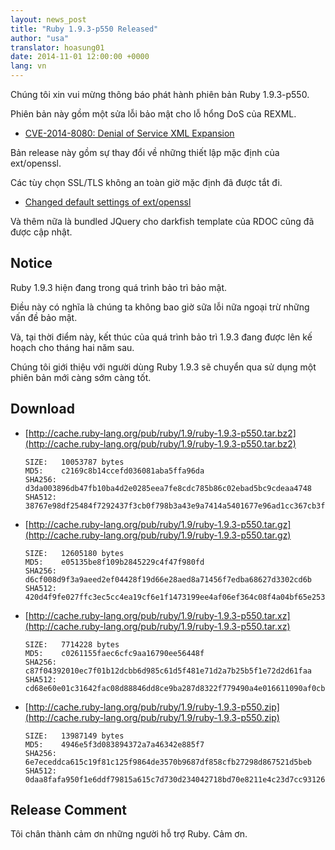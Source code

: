 ```yaml
---
layout: news_post
title: "Ruby 1.9.3-p550 Released"
author: "usa"
translator: hoasung01
date: 2014-11-01 12:00:00 +0000
lang: vn
---
```


Chúng tôi xin vui mừng thông báo phát hành phiên bản Ruby 1.9.3-p550.

Phiên bản này gồm một sửa lỗi bảo mật cho lỗ hổng DoS của REXML.

* [CVE-2014-8080: Denial of Service XML Expansion](https://www.ruby-lang.org/en/news/2014/10/27/rexml-dos-cve-2014-8080/)

Bản release này gồm sự thay đổi về những thiết lập mặc định của ext/openssl. 

Các tùy chọn SSL/TLS không an toàn giờ mặc định đã được tắt đi.

* [Changed default settings of ext/openssl](https://www.ruby-lang.org/en/news/2014/10/27/changing-default-settings-of-ext-openssl/)

Và thêm nữa là bundled JQuery cho darkfish template của RDOC cũng đã được cập nhật.

## Notice

Ruby 1.9.3 hiện đang trong quá trình bảo trì bảo mật.

Điều này có nghĩa là chúng ta không bao giờ sữa lỗi nữa ngoại trừ những vấn đề bảo mật.

Và, tại thời điểm này, kết thúc của quá trình bảo trì 1.9.3 đang được lên kế hoạch cho tháng hai năm sau.

Chúng tôi giới thiệu với người dùng Ruby 1.9.3 sẽ chuyển qua sử dụng một phiên bản mới càng sớm càng tốt.

## Download

* [http://cache.ruby-lang.org/pub/ruby/1.9/ruby-1.9.3-p550.tar.bz2](http://cache.ruby-lang.org/pub/ruby/1.9/ruby-1.9.3-p550.tar.bz2)

      SIZE:   10053787 bytes
      MD5:    c2169c8b14ccefd036081aba5ffa96da
      SHA256: d3da003896db47fb10ba4d2e0285eea7fe8cdc785b86c02ebad5bc9cdeaa4748
      SHA512: 38767e98df25484f7292437f3cb0f798b3a43e9a7414a5401677e96ad1cc367cb3fa23ac3abe568d5bf2b2ca553713469a8770d41b79bc63daf3fa59cb4e15c6

* [http://cache.ruby-lang.org/pub/ruby/1.9/ruby-1.9.3-p550.tar.gz](http://cache.ruby-lang.org/pub/ruby/1.9/ruby-1.9.3-p550.tar.gz)

      SIZE:   12605180 bytes
      MD5:    e05135be8f109b2845229c4f47f980fd
      SHA256: d6cf008d9f3a9aeed2ef04428f19d66e28aed8a71456f7edba68627d3302cd6b
      SHA512: 420d4f9fe027ffc3ec5cc4ea19cf6e1f1473199ee4af06ef364c08f4a04bf65e253b32e76f37370b8e56ad2e26d0c09e6fa5b1f7c0b407b0c68b63acd2cce975

* [http://cache.ruby-lang.org/pub/ruby/1.9/ruby-1.9.3-p550.tar.xz](http://cache.ruby-lang.org/pub/ruby/1.9/ruby-1.9.3-p550.tar.xz)

      SIZE:   7714228 bytes
      MD5:    c0261155faec6cfc9aa16790ee56448f
      SHA256: c87f04392010ec7f01b12dcbb6d985c61d5f481e71d2a7b25b5f1e72d2d61faa
      SHA512: cd68e60e01c31642fac08d88846dd8ce9ba287d8322f779490a4e016611090af0cbdee5be4ac611c5468cab90c6a2cdfe2a08c0c05106b6fe61c1253e49273d5

* [http://cache.ruby-lang.org/pub/ruby/1.9/ruby-1.9.3-p550.zip](http://cache.ruby-lang.org/pub/ruby/1.9/ruby-1.9.3-p550.zip)

      SIZE:   13987149 bytes
      MD5:    4946e5f3d083894372a7a46342e885f7
      SHA256: 6e7eceddca615c19f81c125f9864de3570b9687df858cfb27298d867521d5beb
      SHA512: 0daa8fafa950f1e6ddf79815a615c7d730d234042718bd70e8211e4c23d7cc93126c924ad42673844c3a8cb908bf02a8d03ae2857658a027935f46c13bb17a13

## Release Comment

Tôi chân thành cảm ơn những người hỗ trợ Ruby.
Cảm ơn.
